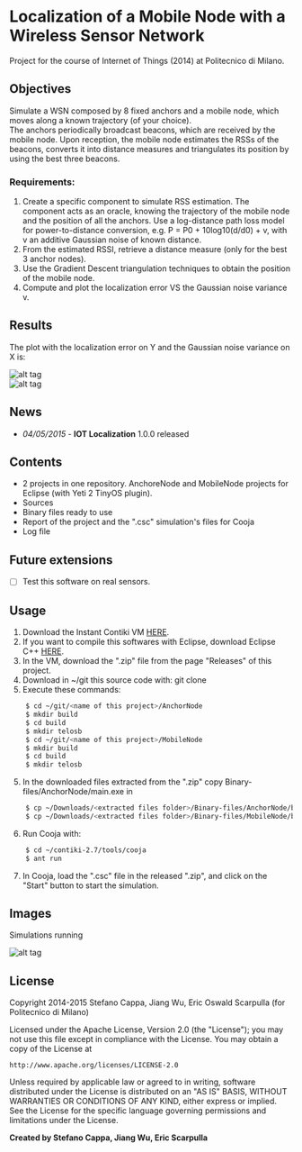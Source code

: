 # Localization of a Mobile Node with a Wireless Sensor Network 
Project for the course of Internet of Things (2014) at Politecnico di Milano.

## Objectives
Simulate a WSN composed by 8 fixed anchors and a mobile node, which moves along a known trajectory (of your choice).<br>
The anchors periodically broadcast beacons, which are received by the mobile node. Upon reception, the mobile node estimates the RSSs of the beacons, converts it into distance measures and triangulates its position by using the best three beacons.
### Requirements:
1. Create a specific component to simulate RSS estimation. The component acts as an oracle, knowing the trajectory of the mobile node and the position of all the anchors. Use a log-distance path loss model for power-to-distance conversion, e.g. P = P0 + 10log10(d/d0) + v, with v an additive Gaussian noise of known distance.
2. From the estimated RSSI, retrieve a distance measure (only for the best 3 anchor nodes).
3. Use the Gradient Descent triangulation techniques to obtain the position of the mobile node.
4. Compute and plot the localization error VS the Gaussian noise variance v.

## Results

The plot with the localization error on Y and the Gaussian noise variance on X is:

![alt tag](http://www.stefanocappa.it/publicfiles/Github_repositories_images/IotLocalization/1-results.png)
<br>
![alt tag](http://www.stefanocappa.it/publicfiles/Github_repositories_images/IotLocalization/3-cooja-results.png)


## News
- *04/05/2015* - **IOT Localization** 1.0.0 released

## Contents
- 2 projects in one repository. AnchoreNode and MobileNode projects for Eclipse (with Yeti 2 TinyOS plugin).
- Sources
- Binary files ready to use
- Report of the project and the ".csc" simulation's files for Cooja
- Log file

## Future extensions
- [ ] Test this software on real sensors.

## Usage
1. Download the Instant Contiki VM [HERE](http://sourceforge.net/projects/contiki/files/Instant%20Contiki/).
2. If you want to compile this softwares with Eclipse, download Eclipse C++ [HERE](https://eclipse.org/).
3. In the VM, download the ".zip" file from the page "Releases" of this project.
4. Download in ~/git this source code with: git clone <link https of this project> 
4. Execute these commands:
```bash
    $ cd ~/git/<name of this project>/AnchorNode
    $ mkdir build
    $ cd build
    $ mkdir telosb
    $ cd ~/git/<name of this project>/MobileNode
    $ mkdir build
    $ cd build
    $ mkdir telosb
```
5. In the downloaded files extracted from the ".zip" copy Binary-files/AnchorNode/main.exe in 
```bash
    $ cp ~/Downloads/<extracted files folder>/Binary-files/AnchorNode/build/telosb/main.exe ~/git/<name of this project>/AnchorNode/build/telosb/main.exe
    $ cp ~/Downloads/<extracted files folder>/Binary-files/MobileNode/build/telosb/main.exe ~/git/<name of this project>/MobileNode/build/telosb/main.exe
```
6. Run Cooja with:
```bash
    $ cd ~/contiki-2.7/tools/cooja
    $ ant run
```
7. In Cooja, load the ".csc" file in the released ".zip", and click on the "Start" button to start the simulation.


## Images

Simulations running

![alt tag](http://www.stefanocappa.it/publicfiles/Github_repositories_images/IotLocalization/2-cooja-running.png)



## License

Copyright 2014-2015 Stefano Cappa, Jiang Wu, Eric Oswald Scarpulla (for Politecnico di Milano)

Licensed under the Apache License, Version 2.0 (the "License");
you may not use this file except in compliance with the License.
You may obtain a copy of the License at

    http://www.apache.org/licenses/LICENSE-2.0

Unless required by applicable law or agreed to in writing, software
distributed under the License is distributed on an "AS IS" BASIS,
WITHOUT WARRANTIES OR CONDITIONS OF ANY KIND, either express or implied.
See the License for the specific language governing permissions and
limitations under the License.

**Created by Stefano Cappa, Jiang Wu, Eric Scarpulla**
